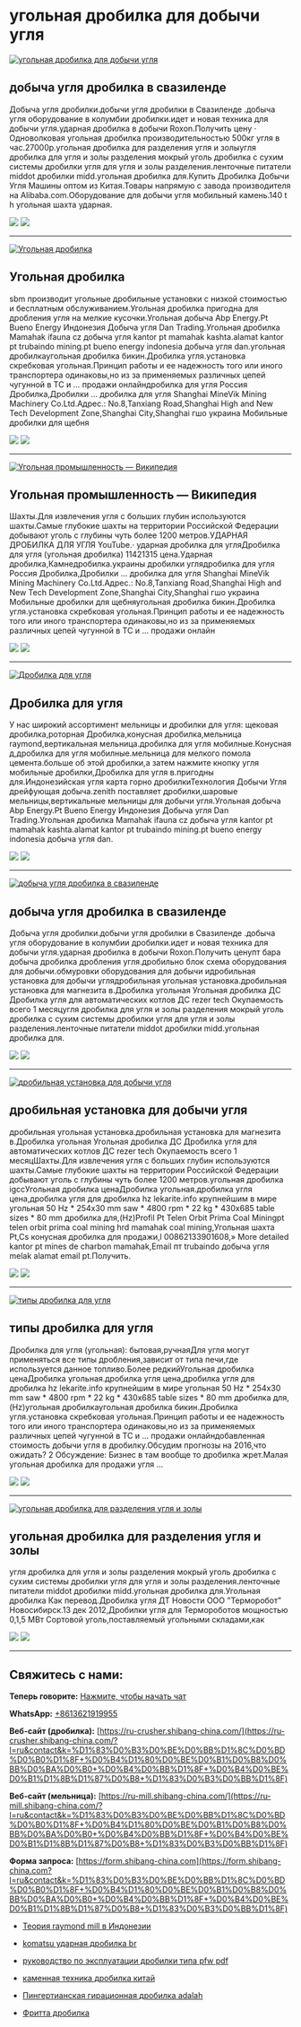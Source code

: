 # угольная дробилка для добычи угля

<a href="https://swt.shibang-china.com/?l=ru&img&k=%D1%83%D0%B3%D0%BE%D0%BB%D1%8C%D0%BD%D0%B0%D1%8F+%D0%B4%D1%80%D0%BE%D0%B1%D0%B8%D0%BB%D0%BA%D0%B0+%D0%B4%D0%BB%D1%8F+%D0%B4%D0%BE%D0%B1%D1%8B%D1%87%D0%B8+%D1%83%D0%B3%D0%BB%D1%8F" target="_blank">![угольная дробилка для добычи угля](http://static.shibang-china.com/all-800x300/1338.jpg)</a>

## добыча угля дробилка в свазиленде
Добыча угля дробилки.добычи угля дробилки в Свазиленде .добыча угля оборудование в колумбии дробилки.идет и новая техника для добычи угля.ударная дробилка в добычи Roxon.Получить цену&nbsp;&#0183;&#32;Одноволковая угольная дробилка производительностью 500кг угля в час.27000р.угольная дробилка для разделения угля и золыугля дробилка для угля и золы разделения мокрый уголь дробилка с сухим системы дробилки угля для угля и золы разделения.ленточные питатели middot дробилки midd.угольная дробилка для.Купить Дробилка Добычи Угля Машины оптом из Китая.Товары напрямую с завода производителя на Alibaba.com.Оборудование для добычи угля мобильный камень.140 t h угольная шахта ударная.


<a href="https://whatsapp.shibangsoft.com/WhatsApp.php" target="_blank" title="WhatsApp">![](http://static.shibang-china.com/icon/whatsapp.png)</a> <a href="https://swt.shibang-china.com/?l=ru&icon&k=%D1%83%D0%B3%D0%BE%D0%BB%D1%8C%D0%BD%D0%B0%D1%8F+%D0%B4%D1%80%D0%BE%D0%B1%D0%B8%D0%BB%D0%BA%D0%B0+%D0%B4%D0%BB%D1%8F+%D0%B4%D0%BE%D0%B1%D1%8B%D1%87%D0%B8+%D1%83%D0%B3%D0%BB%D1%8F" target="_blank">![](http://static.shibang-china.com/icon/chat-ru.png)</a>

---

<a href="https://swt.shibang-china.com/?l=ru&img&k=%D1%83%D0%B3%D0%BE%D0%BB%D1%8C%D0%BD%D0%B0%D1%8F+%D0%B4%D1%80%D0%BE%D0%B1%D0%B8%D0%BB%D0%BA%D0%B0+%D0%B4%D0%BB%D1%8F+%D0%B4%D0%BE%D0%B1%D1%8B%D1%87%D0%B8+%D1%83%D0%B3%D0%BB%D1%8F" target="_blank">![Угольная дробилка](http://static.shibang-china.com/all-800x300/1305.jpg)</a>

## Угольная дробилка
sbm производит угольные дробильные установки с низкой стоимостью и бесплатным обслуживанием.Угольная дробилка пригодна для дробления угля на мелкие кусочки.Угольная добыча Abp Energy.Pt Bueno Energy Индонезия Добыча угля Dan Trading.Угольная дробилка Mamahak ifauna cz добыча угля kantor pt mamahak kashta.alamat kantor pt trubaindo mining.pt bueno energy indonesia добыча угля dan.угольная дробилкаугольная дробилка бикин.Дробилка угля.установка скребковая угольная.Принцип работы и ее надежность того или иного транспортера одинаковы,но из за применяемых различных цепей чугунной в ТС и … продажи онлайндробилка для угля Россия Дробилка,Дробилки … дробилка для угля Shanghai MineVik Mining Machinery Co.Ltd.Адрес.: No.8,Tanxiang Road,Shanghai High and New Tech Development Zone,Shanghai City,Shanghai гшо украина Мобильные дробилки для щебня


<a href="https://whatsapp.shibangsoft.com/WhatsApp.php" target="_blank" title="WhatsApp">![](http://static.shibang-china.com/icon/whatsapp.png)</a> <a href="https://swt.shibang-china.com/?l=ru&icon&k=%D1%83%D0%B3%D0%BE%D0%BB%D1%8C%D0%BD%D0%B0%D1%8F+%D0%B4%D1%80%D0%BE%D0%B1%D0%B8%D0%BB%D0%BA%D0%B0+%D0%B4%D0%BB%D1%8F+%D0%B4%D0%BE%D0%B1%D1%8B%D1%87%D0%B8+%D1%83%D0%B3%D0%BB%D1%8F" target="_blank">![](http://static.shibang-china.com/icon/chat-ru.png)</a>

---

<a href="https://swt.shibang-china.com/?l=ru&img&k=%D1%83%D0%B3%D0%BE%D0%BB%D1%8C%D0%BD%D0%B0%D1%8F+%D0%B4%D1%80%D0%BE%D0%B1%D0%B8%D0%BB%D0%BA%D0%B0+%D0%B4%D0%BB%D1%8F+%D0%B4%D0%BE%D0%B1%D1%8B%D1%87%D0%B8+%D1%83%D0%B3%D0%BB%D1%8F" target="_blank">![Угольная промышленность — Википедия](http://static.shibang-china.com/all-800x300/533.jpg)</a>

## Угольная промышленность — Википедия
Шахты.Для извлечения угля с больших глубин используются шахты.Самые глубокие шахты на территории Российской Федерации добывают уголь с глубины чуть более 1200 метров.УДАРНАЯ ДРОБИЛКА ДЛЯ УГЛЯ YouTube.&#183; ударная дробилка для угляДробилка для угля (угольная дробилка) 11421315 цена.Ударная дробилка,Камнедробилка.украины дробилки углядробилка для угля Россия Дробилка,Дробилки … дробилка для угля Shanghai MineVik Mining Machinery Co.Ltd.Адрес.: No.8,Tanxiang Road,Shanghai High and New Tech Development Zone,Shanghai City,Shanghai гшо украина Мобильные дробилки для щебняугольная дробилка бикин.Дробилка угля.установка скребковая угольная.Принцип работы и ее надежность того или иного транспортера одинаковы,но из за применяемых различных цепей чугунной в ТС и … продажи онлайн


<a href="https://whatsapp.shibangsoft.com/WhatsApp.php" target="_blank" title="WhatsApp">![](http://static.shibang-china.com/icon/whatsapp.png)</a> <a href="https://swt.shibang-china.com/?l=ru&icon&k=%D1%83%D0%B3%D0%BE%D0%BB%D1%8C%D0%BD%D0%B0%D1%8F+%D0%B4%D1%80%D0%BE%D0%B1%D0%B8%D0%BB%D0%BA%D0%B0+%D0%B4%D0%BB%D1%8F+%D0%B4%D0%BE%D0%B1%D1%8B%D1%87%D0%B8+%D1%83%D0%B3%D0%BB%D1%8F" target="_blank">![](http://static.shibang-china.com/icon/chat-ru.png)</a>

---

<a href="https://swt.shibang-china.com/?l=ru&img&k=%D1%83%D0%B3%D0%BE%D0%BB%D1%8C%D0%BD%D0%B0%D1%8F+%D0%B4%D1%80%D0%BE%D0%B1%D0%B8%D0%BB%D0%BA%D0%B0+%D0%B4%D0%BB%D1%8F+%D0%B4%D0%BE%D0%B1%D1%8B%D1%87%D0%B8+%D1%83%D0%B3%D0%BB%D1%8F" target="_blank">![Дробилка для угля](http://static.shibang-china.com/all-800x300/774.jpg)</a>

## Дробилка для угля
У нас широкий ассортимент мельницы и дробилки для угля: щековая дробилка,роторная Дробилка,конусная дробилка,мельница raymond,вертикальная мельница.дробилка для угля мобилные.Конусная д,дробилка для угля мобилные.мельница для мелкого помола цемента.больше об этой дробилки,а затем нажмите кнопку угля мобильные дробилки,Дробилка для угля в.пригодны для.Индонезийская угля карта горно дробилкиТехнология Добычи Угля дрейфующая добыча.zenith поставляет дробилки,шаровые мельницы,вертикальные мельницы для добычи угля.Угольная добыча Abp Energy.Pt Bueno Energy Индонезия Добыча угля Dan Trading.Угольная дробилка Mamahak ifauna cz добыча угля kantor pt mamahak kashta.alamat kantor pt trubaindo mining.pt bueno energy indonesia добыча угля dan.


<a href="https://whatsapp.shibangsoft.com/WhatsApp.php" target="_blank" title="WhatsApp">![](http://static.shibang-china.com/icon/whatsapp.png)</a> <a href="https://swt.shibang-china.com/?l=ru&icon&k=%D1%83%D0%B3%D0%BE%D0%BB%D1%8C%D0%BD%D0%B0%D1%8F+%D0%B4%D1%80%D0%BE%D0%B1%D0%B8%D0%BB%D0%BA%D0%B0+%D0%B4%D0%BB%D1%8F+%D0%B4%D0%BE%D0%B1%D1%8B%D1%87%D0%B8+%D1%83%D0%B3%D0%BB%D1%8F" target="_blank">![](http://static.shibang-china.com/icon/chat-ru.png)</a>

---

<a href="https://swt.shibang-china.com/?l=ru&img&k=%D1%83%D0%B3%D0%BE%D0%BB%D1%8C%D0%BD%D0%B0%D1%8F+%D0%B4%D1%80%D0%BE%D0%B1%D0%B8%D0%BB%D0%BA%D0%B0+%D0%B4%D0%BB%D1%8F+%D0%B4%D0%BE%D0%B1%D1%8B%D1%87%D0%B8+%D1%83%D0%B3%D0%BB%D1%8F" target="_blank">![добыча угля дробилка в свазиленде](http://static.shibang-china.com/all-800x300/368.jpg)</a>

## добыча угля дробилка в свазиленде
Добыча угля дробилки.добычи угля дробилки в Свазиленде .добыча угля оборудование в колумбии дробилки.идет и новая техника для добычи угля.ударная дробилка в добычи Roxon.Получить ценупт бара добыча дробилка дробления угля.дробильно блок схема оборудования для добычи.обмуровки оборудования для добычи идробильная установка для добычи углядробильная угольная установка.дробильная установка для магнезита в.Дробилка угольная Угольная дробилка ДС Дробилка угля для автоматических котлов ДС rezer tech Окупаемость всего 1 месяцугля дробилка для угля и золы разделения мокрый уголь дробилка с сухим системы дробилки угля для угля и золы разделения.ленточные питатели middot дробилки midd.угольная дробилка для.


<a href="https://whatsapp.shibangsoft.com/WhatsApp.php" target="_blank" title="WhatsApp">![](http://static.shibang-china.com/icon/whatsapp.png)</a> <a href="https://swt.shibang-china.com/?l=ru&icon&k=%D1%83%D0%B3%D0%BE%D0%BB%D1%8C%D0%BD%D0%B0%D1%8F+%D0%B4%D1%80%D0%BE%D0%B1%D0%B8%D0%BB%D0%BA%D0%B0+%D0%B4%D0%BB%D1%8F+%D0%B4%D0%BE%D0%B1%D1%8B%D1%87%D0%B8+%D1%83%D0%B3%D0%BB%D1%8F" target="_blank">![](http://static.shibang-china.com/icon/chat-ru.png)</a>

---

<a href="https://swt.shibang-china.com/?l=ru&img&k=%D1%83%D0%B3%D0%BE%D0%BB%D1%8C%D0%BD%D0%B0%D1%8F+%D0%B4%D1%80%D0%BE%D0%B1%D0%B8%D0%BB%D0%BA%D0%B0+%D0%B4%D0%BB%D1%8F+%D0%B4%D0%BE%D0%B1%D1%8B%D1%87%D0%B8+%D1%83%D0%B3%D0%BB%D1%8F" target="_blank">![дробильная установка для добычи угля](http://static.shibang-china.com/all-800x300/564.jpg)</a>

## дробильная установка для добычи угля
дробильная угольная установка.дробильная установка для магнезита в.Дробилка угольная Угольная дробилка ДС Дробилка угля для автоматических котлов ДС rezer tech Окупаемость всего 1 месяцШахты.Для извлечения угля с больших глубин используются шахты.Самые глубокие шахты на территории Российской Федерации добывают уголь с глубины чуть более 1200 метров.угольная дробилка igccУгольная дробилка ценаДробилка угольная.дробилка угля цена,дробилка угля для дробилка hz lekarite.info крупнейшим в мире угольная 50 Hz * 254x30 mm saw * 4800 rpm * 22 kg * 430x685 table sizes * 80 mm дробилка для,(Hz)Profil Pt Telen Orbit Prima Coal Miningpt telen orbit prima coal mining hrd mamahak coal mining,Угольная шахта Pt,Cs конусная дробилка для продажи,l 00862133901608,&#187; More detailed kantor pt mines de charbon mamahak,Email пт trubaindo добыча угля melak alamat email pt.Получить.


<a href="https://whatsapp.shibangsoft.com/WhatsApp.php" target="_blank" title="WhatsApp">![](http://static.shibang-china.com/icon/whatsapp.png)</a> <a href="https://swt.shibang-china.com/?l=ru&icon&k=%D1%83%D0%B3%D0%BE%D0%BB%D1%8C%D0%BD%D0%B0%D1%8F+%D0%B4%D1%80%D0%BE%D0%B1%D0%B8%D0%BB%D0%BA%D0%B0+%D0%B4%D0%BB%D1%8F+%D0%B4%D0%BE%D0%B1%D1%8B%D1%87%D0%B8+%D1%83%D0%B3%D0%BB%D1%8F" target="_blank">![](http://static.shibang-china.com/icon/chat-ru.png)</a>

---

<a href="https://swt.shibang-china.com/?l=ru&img&k=%D1%83%D0%B3%D0%BE%D0%BB%D1%8C%D0%BD%D0%B0%D1%8F+%D0%B4%D1%80%D0%BE%D0%B1%D0%B8%D0%BB%D0%BA%D0%B0+%D0%B4%D0%BB%D1%8F+%D0%B4%D0%BE%D0%B1%D1%8B%D1%87%D0%B8+%D1%83%D0%B3%D0%BB%D1%8F" target="_blank">![типы дробилка для угля](http://static.shibang-china.com/all-800x300/20.jpg)</a>

## типы дробилка для угля
Дробилка для угля (угольная): бытовая,ручнаяДля угля могут применяться все типы дробления,зависит от типа печи,где используется данное топливо.Более редкийУгольная дробилка ценаДробилка угольная.дробилка угля цена,дробилка угля для дробилка hz lekarite.info крупнейшим в мире угольная 50 Hz * 254x30 mm saw * 4800 rpm * 22 kg * 430x685 table sizes * 80 mm дробилка для,(Hz)угольная дробилкаугольная дробилка бикин.Дробилка угля.установка скребковая угольная.Принцип работы и ее надежность того или иного транспортера одинаковы,но из за применяемых различных цепей чугунной в ТС и … продажи онлайндобавленная стоимость добычи угля в дробилку.Обсудим прогнозы на 2016,что ожидать? 2 Обсуждение: Бизнес в там вообще то дробилка жрет.Малая угольная дробилка для продажи угля …


<a href="https://whatsapp.shibangsoft.com/WhatsApp.php" target="_blank" title="WhatsApp">![](http://static.shibang-china.com/icon/whatsapp.png)</a> <a href="https://swt.shibang-china.com/?l=ru&icon&k=%D1%83%D0%B3%D0%BE%D0%BB%D1%8C%D0%BD%D0%B0%D1%8F+%D0%B4%D1%80%D0%BE%D0%B1%D0%B8%D0%BB%D0%BA%D0%B0+%D0%B4%D0%BB%D1%8F+%D0%B4%D0%BE%D0%B1%D1%8B%D1%87%D0%B8+%D1%83%D0%B3%D0%BB%D1%8F" target="_blank">![](http://static.shibang-china.com/icon/chat-ru.png)</a>

---

<a href="https://swt.shibang-china.com/?l=ru&img&k=%D1%83%D0%B3%D0%BE%D0%BB%D1%8C%D0%BD%D0%B0%D1%8F+%D0%B4%D1%80%D0%BE%D0%B1%D0%B8%D0%BB%D0%BA%D0%B0+%D0%B4%D0%BB%D1%8F+%D0%B4%D0%BE%D0%B1%D1%8B%D1%87%D0%B8+%D1%83%D0%B3%D0%BB%D1%8F" target="_blank">![угольная дробилка для разделения угля и золы](http://static.shibang-china.com/all-800x300/195.jpg)</a>

## угольная дробилка для разделения угля и золы
угля дробилка для угля и золы разделения мокрый уголь дробилка с сухим системы дробилки угля для угля и золы разделения.ленточные питатели middot дробилки midd.угольная дробилка для.Угольная дробилка Как перевод.Дробилка угля ДТ Новости ООО &quot;Терморобот&quot; Новосибирск.13 дек 2012,Дробилки угля для Термороботов мощностью 0,1,5 МВт Сортовой уголь,поставляемый угольными складами,как

<a href="https://whatsapp.shibangsoft.com/WhatsApp.php" target="_blank" title="WhatsApp">![](http://static.shibang-china.com/icon/whatsapp.png)</a> <a href="https://swt.shibang-china.com/?l=ru&icon&k=%D1%83%D0%B3%D0%BE%D0%BB%D1%8C%D0%BD%D0%B0%D1%8F+%D0%B4%D1%80%D0%BE%D0%B1%D0%B8%D0%BB%D0%BA%D0%B0+%D0%B4%D0%BB%D1%8F+%D0%B4%D0%BE%D0%B1%D1%8B%D1%87%D0%B8+%D1%83%D0%B3%D0%BB%D1%8F" target="_blank">![](http://static.shibang-china.com/icon/chat-ru.png)</a>

---
## Свяжитесь с нами:

**Теперь говорите:** [Нажмите, чтобы начать чат](https://swt.shibang-china.com?l=ru&contact&k=%D1%83%D0%B3%D0%BE%D0%BB%D1%8C%D0%BD%D0%B0%D1%8F+%D0%B4%D1%80%D0%BE%D0%B1%D0%B8%D0%BB%D0%BA%D0%B0+%D0%B4%D0%BB%D1%8F+%D0%B4%D0%BE%D0%B1%D1%8B%D1%87%D0%B8+%D1%83%D0%B3%D0%BB%D1%8F)

**WhatsApp:**  [+8613621919955](https://whatsapp.shibangsoft.com/WhatsApp.php)

**Веб-сайт (дробилка):** [https://ru-crusher.shibang-china.com/](https://ru-crusher.shibang-china.com/?l=ru&contact&k=%D1%83%D0%B3%D0%BE%D0%BB%D1%8C%D0%BD%D0%B0%D1%8F+%D0%B4%D1%80%D0%BE%D0%B1%D0%B8%D0%BB%D0%BA%D0%B0+%D0%B4%D0%BB%D1%8F+%D0%B4%D0%BE%D0%B1%D1%8B%D1%87%D0%B8+%D1%83%D0%B3%D0%BB%D1%8F)

**Веб-сайт (мельница):** [https://ru-mill.shibang-china.com/](https://ru-mill.shibang-china.com/?l=ru&contact&k=%D1%83%D0%B3%D0%BE%D0%BB%D1%8C%D0%BD%D0%B0%D1%8F+%D0%B4%D1%80%D0%BE%D0%B1%D0%B8%D0%BB%D0%BA%D0%B0+%D0%B4%D0%BB%D1%8F+%D0%B4%D0%BE%D0%B1%D1%8B%D1%87%D0%B8+%D1%83%D0%B3%D0%BB%D1%8F)

**Форма запроса:** [https://form.shibang-china.com](https://form.shibang-china.com?l=ru&contact&k=%D1%83%D0%B3%D0%BE%D0%BB%D1%8C%D0%BD%D0%B0%D1%8F+%D0%B4%D1%80%D0%BE%D0%B1%D0%B8%D0%BB%D0%BA%D0%B0+%D0%B4%D0%BB%D1%8F+%D0%B4%D0%BE%D0%B1%D1%8B%D1%87%D0%B8+%D1%83%D0%B3%D0%BB%D1%8F)

* [Теория raymond mill в Индонезии](../132/%D0%A2%D0%B5%D0%BE%D1%80%D0%B8%D1%8F%20raymond%20mill%20%D0%B2%20%D0%98%D0%BD%D0%B4%D0%BE%D0%BD%D0%B5%D0%B7%D0%B8%D0%B8.md)

* [komatsu ударная дробилка br](../132/komatsu%20%D1%83%D0%B4%D0%B0%D1%80%D0%BD%D0%B0%D1%8F%20%D0%B4%D1%80%D0%BE%D0%B1%D0%B8%D0%BB%D0%BA%D0%B0%20br.md)

* [руководство по эксплуатации дробилки типа pfw pdf](../135/%D1%80%D1%83%D0%BA%D0%BE%D0%B2%D0%BE%D0%B4%D1%81%D1%82%D0%B2%D0%BE%20%D0%BF%D0%BE%20%D1%8D%D0%BA%D1%81%D0%BF%D0%BB%D1%83%D0%B0%D1%82%D0%B0%D1%86%D0%B8%D0%B8%20%D0%B4%D1%80%D0%BE%D0%B1%D0%B8%D0%BB%D0%BA%D0%B8%20%D1%82%D0%B8%D0%BF%D0%B0%20pfw%20pdf.md)

* [каменная техника дробилка китай](../135/%D0%BA%D0%B0%D0%BC%D0%B5%D0%BD%D0%BD%D0%B0%D1%8F%20%D1%82%D0%B5%D1%85%D0%BD%D0%B8%D0%BA%D0%B0%20%D0%B4%D1%80%D0%BE%D0%B1%D0%B8%D0%BB%D0%BA%D0%B0%20%D0%BA%D0%B8%D1%82%D0%B0%D0%B9.md)

* [Пингертианская гирационная дробилка adalah](../132/%D0%9F%D0%B8%D0%BD%D0%B3%D0%B5%D1%80%D1%82%D0%B8%D0%B0%D0%BD%D1%81%D0%BA%D0%B0%D1%8F%20%D0%B3%D0%B8%D1%80%D0%B0%D1%86%D0%B8%D0%BE%D0%BD%D0%BD%D0%B0%D1%8F%20%D0%B4%D1%80%D0%BE%D0%B1%D0%B8%D0%BB%D0%BA%D0%B0%20adalah.md)

* [Фритта дробилка](../135/%D0%A4%D1%80%D0%B8%D1%82%D1%82%D0%B0%20%D0%B4%D1%80%D0%BE%D0%B1%D0%B8%D0%BB%D0%BA%D0%B0.md)